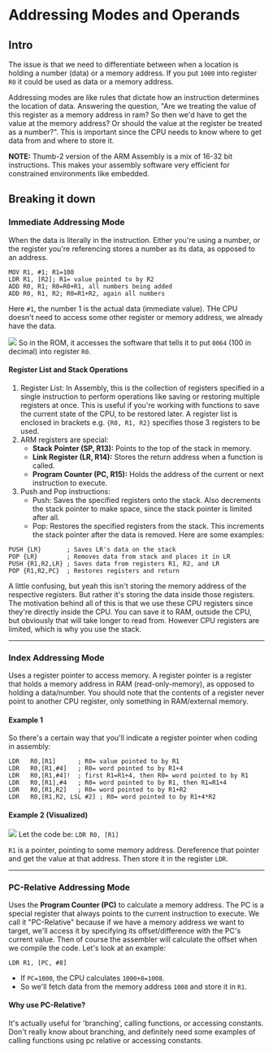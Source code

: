 # Addressing Modes and Operands

## Intro
The issue is that we need to differentiate between when a location is holding a number (data) or a memory address. If you put `1000` into register `R0` it could be used as data or a memory address.

Addressing modes are like rules that dictate how an instruction determines the location of data. Answering the question, "Are we treating the value of this register as a memory address in ram? So then we'd have to get the value at the memory address? Or should the value at the register be treated as a number?". This is important since the CPU needs to know where to get data from and where to store it.

**NOTE:** Thumb-2 version of the ARM Assembly is a mix of 16-32 bit instructions. This makes your assembly software very efficient for constrained environments like embedded.

## Breaking it down

### Immediate Addressing Mode
When the data is literally in the instruction. Either you're using  a number, or the register you're referencing stores a number as its data, as opposed to an address.
```
MOV R1, #1; R1=100
LDR R1, [R2]; R1= value pointed to by R2
ADD R0, R1; R0=R0+R1, all numbers being added
ADD R0, R1, R2; R0=R1+R2, again all numbers
```
Here `#1`, the number 1 is the actual data (immediate value). THe CPU doesn't need to access some other register or memory address, we already have the data.

![](https://courses.edx.org/asset-v1:UTAustinX+UT.6.10x+3T2022+type@asset+block/image015.gif)
So in the ROM, it accesses the software that tells it to put `0064` (100 in decimal) into register `R0`.


#### Register List and Stack Operations
1. Register List: In Assembly, this is the collection of registers specified in a single instruction to perform operations like saving or restoring multiple registers at once. This is useful if you're working with functions to save the current state of the CPU, to be restored later. A register list is enclosed in brackets e.g. `{R0, R1, R2}` specifies those 3 registers to be used. 
2. ARM registers are special:
    - **Stack Pointer (SP, R13):** Points to the top of the stack in memory.
    - **Link Register (LR, R14):** Stores the return address when a function is called.
    - **Program Counter (PC, R15):** Holds the address of the current or next instruction to execute.
3. Push and Pop instructions:
    - Push: Saves the specified registers onto the stack. Also decrements the stack pointer to make space, since the stack pointer is limited after all.
    - Pop: Restores the specified registers from the stack. This increments the stack pointer after the data is removed. 
Here are some examples:
```
PUSH {LR}       ; Saves LR's data on the stack
POP {LR}        ; Removes data from stack and places it in LR
PUSH {R1,R2,LR} ; Saves data from registers R1, R2, and LR
POP {R1,R2,PC}  ; Restores registers and return
```
A little confusing, but yeah this isn't storing the memory address of the respective registers. But rather it's storing the data inside those registers. The motivation behind all of this is that we use these CPU registers since they're directly inside the CPU. You can save it to RAM, outside the CPU, but obviously that will take longer to read from. However CPU registers are limited, which is why you use the stack.

---
### Index Addressing Mode
Uses a register pointer to access memory. A register pointer is a register that holds a memory address in RAM (read-only-memory), as opposed to holding a data/number. You should note that the contents of a register never point to another CPU register, only something in RAM/external memory.

#### Example 1
So there's a certain way that you'll indicate a register pointer when coding in assembly:
```
LDR   R0,[R1]      ; R0= value pointed to by R1
LDR   R0,[R1,#4]   ; R0= word pointed to by R1+4
LDR   R0,[R1,#4]!  ; first R1=R1+4, then R0= word pointed to by R1
LDR   R0,[R1],#4   ; R0= word pointed to by R1, then R1=R1+4
LDR   R0,[R1,R2]   ; R0= word pointed to by R1+R2
LDR   R0,[R1,R2, LSL #2] ; R0= word pointed to by R1+4*R2
```

#### Example 2 (Visualized)
![](https://courses.edx.org/asset-v1:UTAustinX+UT.6.10x+3T2022+type@asset+block/image016.gif)
Let the code be: `LDR R0, [R1]`

`R1` is a pointer, pointing to some memory address. Dereference that pointer and get the value at that address. Then store it in the register `LDR`.

---
### PC-Relative Addressing Mode
Uses the **Program Counter (PC)** to calculate a memory address. The PC is a special register that always points to the current instruction to execute.
We call it "PC-Relative" because if we have a memory address we want to target, we'll access it by specifying its offset/difference with the PC's current value. Then of course the assembler will calculate the offset when we compile the code. Let's look at an example:
```
LDR R1, [PC, #8]
```
- If `PC=1000`, the CPU calculates `1000+8=1008`.
- So we'll fetch data from the memory address `1008` and store it in `R1`.

#### Why use PC-Relative?
It's actually useful for 'branching', calling functions, or accessing constants. Don't really know about branching, and definitely need some examples of calling functions using pc relative or accessing constants.